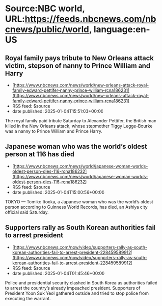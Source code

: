 # Source:NBC world, URL:https://feeds.nbcnews.com/nbcnews/public/world, language:en-US

## Royal family pays tribute to New Orleans attack victim, stepson of nanny to Prince William and Harry
 - [https://www.nbcnews.com/news/world/new-orleans-attack-royal-family-edward-pettifer-nanny-prince-william-rcna186231](https://www.nbcnews.com/news/world/new-orleans-attack-royal-family-edward-pettifer-nanny-prince-william-rcna186231)
 - RSS feed: $source
 - date published: 2025-01-04T15:51:03+00:00

The royal family paid tribute Saturday to Alexander Pettifer, the British man killed in the New Orleans attack, whose stepmother Tiggy Legge-Bourke was a nanny to Prince William and Prince Harry.

## Japanese woman who was the world’s oldest person at 116 has died
 - [https://www.nbcnews.com/news/world/japanese-woman-worlds-oldest-person-dies-116-rcna186232](https://www.nbcnews.com/news/world/japanese-woman-worlds-oldest-person-dies-116-rcna186232)
 - RSS feed: $source
 - date published: 2025-01-04T15:00:56+00:00

TOKYO — Tomiko Itooka, a Japanese woman who was the world’s oldest person according to Guinness World Records, has died, an Ashiya city official said Saturday.

## Supporters rally as South Korean authorities fail to arrest president
 - [https://www.nbcnews.com/now/video/supporters-rally-as-south-korean-authorities-fail-to-arrest-president-228459589912](https://www.nbcnews.com/now/video/supporters-rally-as-south-korean-authorities-fail-to-arrest-president-228459589912)
 - RSS feed: $source
 - date published: 2025-01-04T01:45:46+00:00

Police and presidential security clashed in South Korea as authorities failed to arrest the country’s already impeached president. Supporters of President Yoon Suk Yeol gathered outside and tried to stop police from executing the warrant.

